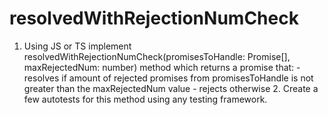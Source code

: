 # resolvedWithRejectionNumCheck
1. Using JS or TS implement resolvedWithRejectionNumCheck(promisesToHandle: Promise[], maxRejectedNum: number) method which returns a promise that: - resolves if amount of rejected promises from promisesToHandle is not greater than the maxRejectedNum value - rejects otherwise 2. Create a few autotests for this method using any testing framework.
